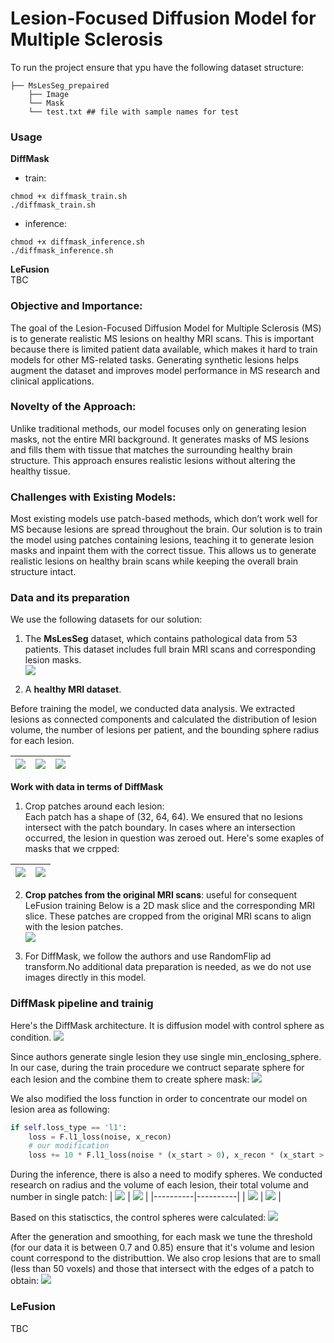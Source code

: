 # Lesion-Focused Diffusion Model for Multiple Sclerosis

<!-- <div align="center">
[Wandb](https://api.wandb.ai/links/esneminova-skolkovo-institute-of-science-and-technology/afkpee6c) | [📃 Paper](https://arxiv.org/pdf/2403.14066) | [🤗 DiffMask weights](https://huggingface.co/papers/2504.09130)
</div> -->

To run the project ensure that ypu have the following dataset structure:
``` 
├── MsLesSeg_prepaired
    ├── Image
    └── Mask
    └── test.txt ## file with sample names for test
```

### Usage
**DiffMask**  
- train:  
```shell
chmod +x diffmask_train.sh
./diffmask_train.sh
```
- inference:
```shell
chmod +x diffmask_inference.sh
./diffmask_inference.sh
```
**LeFusion**  
TBC

### Objective and Importance:
The goal of the Lesion-Focused Diffusion Model for Multiple Sclerosis (MS) is to generate realistic MS lesions on healthy MRI scans. This is important because there is limited patient data available, which makes it hard to train models for other MS-related tasks. Generating synthetic lesions helps augment the dataset and improves model performance in MS research and clinical applications.

### Novelty of the Approach:
Unlike traditional methods, our model focuses only on generating lesion masks, not the entire MRI background. It generates masks of MS lesions and fills them with tissue that matches the surrounding healthy brain structure. This approach ensures realistic lesions without altering the healthy tissue.

### Challenges with Existing Models:
Most existing models use patch-based methods, which don’t work well for MS because lesions are spread throughout the brain. Our solution is to train the model using patches containing lesions, teaching it to generate lesion masks and inpaint them with the correct tissue. This allows us to generate realistic lesions on healthy brain scans while keeping the overall brain structure intact.


### Data and its preparation

We use the following datasets for our solution:

1) The **MsLesSeg** dataset, which contains pathological data from 53 patients. This dataset includes full brain MRI scans and corresponding lesion masks.  
![](static/initial_data.png)

2) A **healthy MRI dataset**.

Before training the model, we conducted data analysis. We extracted lesions as connected components and calculated the distribution of lesion volume, the number of lesions per patient, and the bounding sphere radius for each lesion.

| ![](static/stat1.png) | ![](static/stat2.png) | ![](static/stat3.png) |
|----------|----------|----------|


**Work with data in terms of DiffMask**
1) Crop patches around each lesion:  
   Each patch has a shape of (32, 64, 64). We ensured that no lesions intersect with the patch boundary. In cases where an intersection occurred, the lesion in question was zeroed out.
   Here's some exaples of masks that we crpped:  

| ![](static/initial_mask3.png) | ![](static/initial_mask2.png) |
|----------|----------|

2) **Crop patches from the original MRI scans**:  useful for consequent LeFusion training
   Below is a 2D mask slice and the corresponding MRI slice. These patches are cropped from the original MRI scans to align with the lesion patches.  
   ![](static/overlay_and_mask.png)

3) For DiffMask,  we follow the authors and use RandomFlip ad transform.No additional data preparation is needed, as we do not use images directly in this model.

### DiffMask pipeline and trainig
Here's the DiffMask architecture. It is diffusion model with control sphere as condition.
![](static/diffmask_pipeline.png)

Since authors generate single lesion they use single min_enclosing_sphere. In our case, during the train procedure we contruct separate sphere for each lesion and the combine them to create sphere mask:
![](static/sphere_slice.png)

We also modified the loss function in order to concentrate our model on lesion area as following:
```python
if self.loss_type == 'l1':
    loss = F.l1_loss(noise, x_recon)
    # our modification
    loss += 10 * F.l1_loss(noise * (x_start > 0), x_recon * (x_start > 0))
```

During the inference, there is also a need to modify spheres. We conducted research on radius and the volume of each lesion, their total volume and number in single patch:
| ![](static/lesion_radius_boxplot.png) | ![](static/lesion_volume_boxplot.png) |
|----------|----------|
| ![](static/lesion_counts_boxplot.png) | ![](static/total_volume_boxplot.png) |

Based on this statisctics, the control spheres were calculated:
![](static/initial_mask1.png)

After the generation and smoothing, for each mask we tune the threshold (for our data it is between 0.7 and 0.85) ensure that it's volume and lesion count correspond to the distributtion. We also crop lesions that are to small (less than 50 voxels) and those that intersect with the edges of a patch to obtain:
![](static/generated_mask.png)


### LeFusion
TBC
